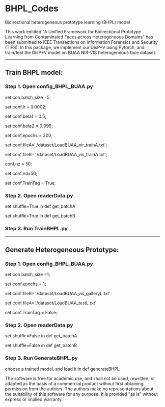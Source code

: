 # BHPL_Codes

Bidirectional heterogeneous prototype learning (BHPL) model

This work entitled "A Unified Framework for Bidirectional Prototype Learning from Contaminated Faces across Heterogeneous Domains" has been submitted to IEEE Transactions on Information Forensics and Security (TIFS). 
In this package, we implement our DisP+V using Pytorch, and train/test the DisP+V model on BUAA NIR-VIS heterogeneous face dataset.

-------------------------------------------------------------------------
## Train BHPL model:

### Step 1. Open config_BHPL_BUAA.py 

set con.batch_size =5;

set conf.lr = 0.0002;

set conf.beta1 = 0.5;

set conf.beta2 = 0.999;

set conf.epochs = 300;

set conf.fileA='./dataset/LoadBUAA_nir_trainA.txt';

set conf.fileB='./dataset/LoadBUAA_vis_trainA.txt';

conf.nz = 50;

set conf.nd=50;

set conf.TrainTag = True;

### Step 2. Open readerData.py

set shuffle=True in def get_batchA

set shuffle=True in def get_batchB

### Step 3. Run TrainBHPL.py


--------------------------------------------------------------------------
## Generate Heterogeneous Prototype:

### Step 1. Open config_BHPL_BUAA.py 

set con.batch_size =1;

set conf.epochs = 1;

set conf.fileB='./dataset/LoadBUAA_vis_galleryL.txt'

set conf.fileA='./dataset/LoadBUAA_testL.txt'

set conf.TrainTag = False;

### Step 2. Open readerData.py

set shuffle=False in def get_batchA

set shuffle=False in def get_batchB

### Step 3. Run GenerateBHPL.py

choose a trained model, and load it in def generateBHPL


The software is free for academic use, and shall not be used, rewritten, or adapted as the basis of a commercial product without first obtaining permission from the authors. The authors make no representations about the suitability of this software for any purpose. It is provided "as is" without express or implied warranty.
